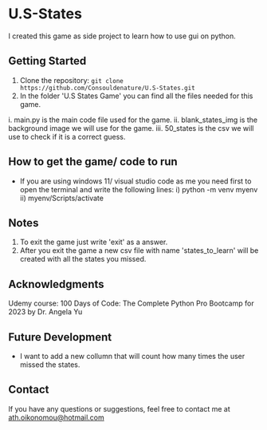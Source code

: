 # U.S-States

I created this game as side project to learn how to use gui on python.

## Getting Started

1. Clone the repository: `git clone https://github.com/Consouldenature/U.S-States.git`
2. In the folder 'U.S States Game' you can find all the files needed for this game.

i. main.py is the main code file used for the game.
ii. blank_states_img is the background image we will use for the game.
iii. 50_states is the csv we will use to check if it is a correct guess.

## How to get the game/ code to run

- If you are using windows 11/ visual studio code as me you need first to open the terminal and write the following lines:
    i) python -m venv myenv
    ii) myenv/Scripts/activate
  
## Notes
1) To exit the game just write 'exit' as a answer.
2) After you exit the game a new csv file with name 'states_to_learn' will be created with all the states you missed.

## Acknowledgments

Udemy course: 100 Days of Code: The Complete Python Pro Bootcamp for 2023 by Dr. Angela Yu

## Future Development

- I want to add a new collumn that will count how many times the user missed the states.

## Contact

If you have any questions or suggestions, feel free to contact me at ath.oikonomou@hotmail.com

